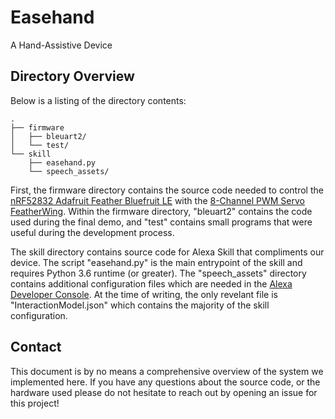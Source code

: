# Easehand

A Hand-Assistive Device

## Directory Overview

Below is a listing of the directory contents:

```
.
├── firmware
│   ├── bleuart2/
│   └── test/
└── skill
    ├── easehand.py
    └── speech_assets/
```

First, the firmware directory contains the source code needed to control 
the [nRF52832 Adafruit Feather Bluefruit LE](https://www.adafruit.com/product/3406)
with the [8-Channel PWM Servo FeatherWing](https://www.adafruit.com/product/2928). 
Within the firmware directory, "bleuart2" contains the code used during the final demo, 
and "test" contains small programs that were useful during the development process.

The skill directory contains source code for Alexa Skill that compliments our device. 
The script "easehand.py" is the main entrypoint of the skill and requires Python 3.6 
runtime (or greater). The "speech_assets" directory contains additional configuration files
which are needed in the [Alexa Developer Console](https://developer.amazon.com/alexa).
At the time of writing, the only revelant file is "InteractionModel.json" which contains 
the majority of the skill configuration. 



## Contact

This document is by no means a comprehensive overview of the system we implemented here.
If you have any questions about the source code, or the hardware used 
please do not hesitate to reach out by opening an issue for this
project! 




